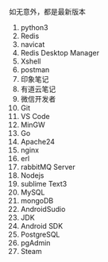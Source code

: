 如无意外，都是最新版本

1. python3
2. Redis
3. navicat
4. Redis Desktop Manager
5. Xshell
6. postman
7. 印象笔记
8. 有道云笔记
9. 微信开发者
10. Git
11. VS Code
12. MinGW
13. Go
14. Apache24
15. nginx
16. erl
17. rabbitMQ Server
18. Nodejs
19. sublime Text3
20. MySQL
21. mongoDB
22. AndroidSudio
23. JDK
24. Android SDK
25. PostgreSQL
26. pgAdmin
27. Steam